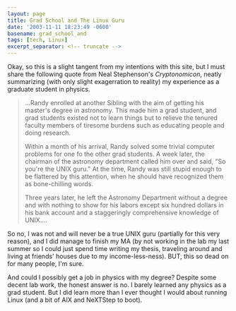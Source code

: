 ```yaml
---
layout: page
title: Grad School and The Linux Guru
date: '2003-11-11 18:23:49 -0600'
basename: grad_school_and
tags: [tech, Linux]
excerpt_separator: <!-- truncate -->
---
```


Okay, so this is a slight tangent from my intentions with this site, but I must
share the following quote from Neal Stephenson's _Cryptonomicon_, neatly
summarizing (with only slight exagerration to reality) my experience as a
graduate student in physics.

<!-- truncate -->

> &hellip;Randy enrolled at another Sibling with the aim of getting his master's
degree in astronomy. This made him a grad student, and grad students existed not
to learn things but to relieve the tenured faculty members of tiresome burdens
such as educating people and doing research.
>
> Within a month of his arrival, Randy solved some trivial computer problems for
one fo the other grad students. A week later, the chairman of the astronomy
department called him over and said, "So you're the UNIX guru." At the time,
Randy was still stupid enough to be flattered by this attention, when he should
have recognized them as bone-chilling words.
>
> Three years later, he left the Astronomy Department without a degree and with
nothing to show for his labors except six hundred dollars in his bank account
and a staggeringly comprehensive knowledge of UNIX.&hellip;

So no, I was not and will never be a true UNIX guru (partially for this very
reason), and I did manage to finish my MA (by not working in the lab my last
summer so I could just spend time writing my thesis, traveling around and living
at friends' houses due to my income-less-ness). BUT, this so dead on for many
people, I'm sure.

And could I possibly get a job in physics with my degree? Despite some decent
lab work, the honest answer is no. I barely learned any physics as a grad
student. But I did learn more than I ever thought I would about running Linux
(and a bit of AIX and NeXTStep to boot).
